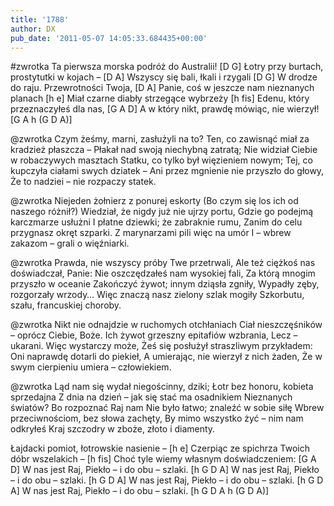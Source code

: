 ```yaml
---
title: '1788'
author: DX
pub_date: '2011-05-07 14:05:33.684435+00:00'
---
```


#zwrotka
Ta pierwsza morska podróż do Australii! [D G]
Łotry przy burtach, prostytutki w kojach – [D A]
Wszyscy się bali, łkali i rzygali [D G]
W drodze do raju. Przewrotności Twoja, [D A]
Panie, coś w jeszcze nam nieznanych planach [h e]
Miał czarne diabły strzegące wybrzeży [h fis]
Edenu, który przeznaczyłeś dla nas, [G A D]
A w który nikt, prawdę mówiąc, nie wierzył! [G A h (G D A)]

@zwrotka
Czym żeśmy, marni, zasłużyli na to?
Ten, co zawisnąć miał za kradzież płaszcza –
Płakał nad swoją niechybną zatratą;
Nie widział Ciebie w robaczywych masztach
Statku, co tylko był więzieniem nowym;
Tej, co kupczyła ciałami swych dziatek –
Ani przez mgnienie nie przyszło do głowy,
Że to nadziei – nie rozpaczy statek.

@zwrotka
Niejeden żołnierz z ponurej eskorty
(Bo czym się los ich od naszego różnił?)
Wiedział, że nigdy już nie ujrzy portu,
Gdzie go podejmą karczmarze usłużni
I płatne dziewki; że zabraknie rumu,
Zanim do celu przygnasz okręt szparki.
Z marynarzami pili więc na umór
I – wbrew zakazom – grali o więźniarki.

@zwrotka
Prawda, nie wszyscy próby Twe przetrwali,
Ale też ciężkoś nas doświadczał, Panie:
Nie oszczędzałeś nam wysokiej fali,
Za którą mnogim przyszło w oceanie
Zakończyć żywot; innym dziąsła zgniły,
Wypadły zęby, rozgorzały wrzody…
Więc znaczą nasz zielony szlak mogiły
Szkorbutu, szału, francuskiej choroby.

@zwrotka
Nikt nie odnajdzie w ruchomych otchłaniach
Ciał nieszczęśników – oprócz Ciebie, Boże.
Ich żywot grzeszny epitafiów wzbrania,
Lecz – ukarani. Więc wystarczy może,
Żeś się posłużył straszliwym przykładem:
Oni naprawdę dotarli do piekieł,
A umierając, nie wierzył z nich żaden,
Że w swym cierpieniu umiera – człowiekiem.

@zwrotka
Ląd nam się wydał niegościnny, dziki;
Łotr bez honoru, kobieta sprzedajna
Z dnia na dzień – jak się stać ma osadnikiem
Nieznanych światów? Bo rozpoznać Raj nam
Nie było łatwo; znaleźć w sobie siłę
Wbrew przeciwnościom, bez słowa zachęty,
By mimo wszystko żyć – nim nam odkryłeś
Kraj szczodry w zboże, złoto i diamenty.

Łajdacki pomiot, łotrowskie nasienie – [h e]
Czerpiąc ze spichrza Twoich dóbr wszelakich – [h fis]
Choć tyle wiemy własnym doświadczeniem: [G A D]
W nas jest Raj, Piekło – i do obu – szlaki. [h G D A]
W nas jest Raj, Piekło – i do obu – szlaki. [h G D A]
W nas jest Raj, Piekło – i do obu – szlaki. [h G D A]
W nas jest Raj, Piekło – i do obu – szlaki. [h G D A h (G D A)]